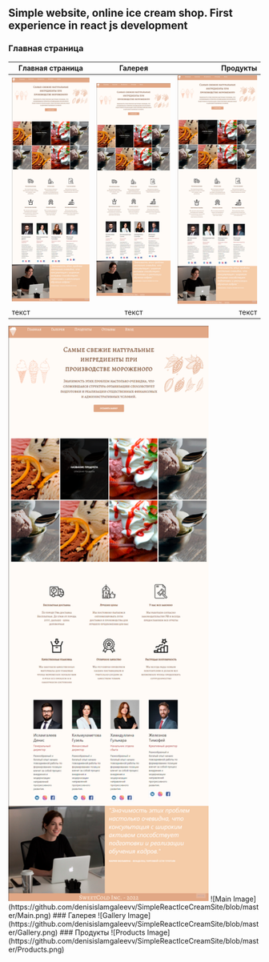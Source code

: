 
## Simple website, online ice cream shop. First experience in react js development
### Главная страница

| Главная страница| Галерея| Продукты |
|----------------|:---------:|----------------:|
|<img src="https://github.com/denisislamgaleevv/SimpleReactIceCreamSite/blob/master/Main.png" width="400" /> | <img src="https://github.com/denisislamgaleevv/SimpleReactIceCreamSite/blob/master/Main.png" width="400" /> | <img src="https://github.com/denisislamgaleevv/SimpleReactIceCreamSite/blob/master/Main.png" width="400" /> |
| текст | текст | текст |


<img src="https://github.com/denisislamgaleevv/SimpleReactIceCreamSite/blob/master/Main.png" width="400" /> 
![Main Image](https://github.com/denisislamgaleevv/SimpleReactIceCreamSite/blob/master/Main.png)
### Галерея
![Gallery Image](https://github.com/denisislamgaleevv/SimpleReactIceCreamSite/blob/master/Gallery.png)
### Продукты
![Products Image](https://github.com/denisislamgaleevv/SimpleReactIceCreamSite/blob/master/Products.png)
